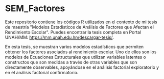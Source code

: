 # SEM_Factores
Este repositorio contiene los códigos R utilizados en el contexto de mi tesis de maestría "Modelos Estadísticos de Análisis de Factores que Afectan el
Rendimiento Escolar". Puedes encontrar la tesis completa en Portal UNAH/MM: https://mm.unah.edu.hn/descargar-tesis/.

En esta tesis, se muestran varios modelos estadísticos que permiten obtener los factores asociados al rendimiento
escolar. Uno de ellos son los modelos de Ecuaciones Estructurales que utilizan variables latentes o constructos que 
son medidas a través de otras variables que son directamente observables, apoyándose en el análisis factorial 
exploratorio y en el análisis factorial confirmatorio. 
